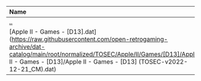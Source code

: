 |Name|Size|
|:---|---:|
|[..](../index.html)|DIR|
|[Apple II - Games - [D13].dat](https://raw.githubusercontent.com/open-retrogaming-archive/dat-catalog/main/root/normalized/TOSEC/Apple/II/Games/[D13]/Apple II - Games - [D13]/Apple II - Games - [D13] (TOSEC-v2022-12-21_CM).dat)|1518|
